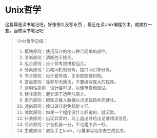 # Unix哲学

这篇算是读书笔记吧，好像很久没写东西 ，最近在读Unix编程艺术，就摘抄一些，当做读书笔记吧

> Unix哲学总结：
>
> 1. 模块原则：使用简介的接口拼合简单的部件。
> 2. 清晰原则：清晰胜于技巧。
> 3. 组合原则：设计师考虑拼接组合。
> 4. 分离原则：策略同机制分离，接口同引擎分离。
> 5. 简介原则：设计要简洁，复杂度能低则低。
> 6. 吝啬原则：除非却无他法，不要编写庞大的程序。
> 7. 透明性原则：设计要可见，以便审查和调试。
> 8. 健壮原则：健壮源于透明与简介。
> 9. 表示原则：把知识叠入数据以求逻辑质朴而健壮。
> 10. 通俗原则：接口设计避免标新立异。
> 11. 缄默原则：如果一个程序没什么好说的，就沉默。
> 12. 补救原则：出现异常时，马上退出并给出足够错误信息。
> 13. 经济原则：宁花机器一分，不花程序员一秒。
> 14. 生成原则：避免手工hack，尽量编写程序去生成程序。